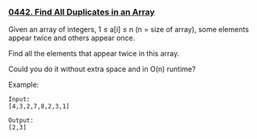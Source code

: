 ### [0442. Find All Duplicates in an Array](https://leetcode.com/problems/find-all-duplicates-in-an-array/)

Given an array of integers, 1 ≤ a[i] ≤ n (n = size of array), some elements appear twice and others appear once.

Find all the elements that appear twice in this array.

Could you do it without extra space and in O(n) runtime?

Example:

    Input:
    [4,3,2,7,8,2,3,1]

    Output:
    [2,3]
